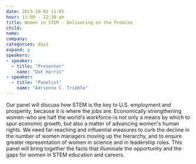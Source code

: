 ```yaml
---
date: 2013-10-02 11:05
hour: 11:00 - 12:30 pm
title: Women in STEM - Delivering on the Promise
child:
name: 
company: 
categories: day1
expand: y
speakers:
- speaker:  
  - title: "Presenter"
    name: "Dot Harris"
- speaker:  
  - title: "Panelist"
    name: "Adrienne C. Trimble"
---
```

Our panel will discuss how STEM is the key to U.S. employment and prosperity,
because it is where the jobs are. Economically strengthening women-who are half the
world's workforce-is not only a means by which to spur economic growth, but also a
matter of advancing women's human rights. We need far-reaching and influential
measures to curb the decline in the number of women managers moving up the
hierarchy, and to ensure greater representation of women in science and in leadership
roles. This panel will bring together the facts that illuminate the opportunity and the
gaps for women in STEM education and careers.